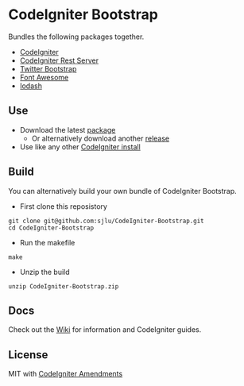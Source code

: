 # CodeIgniter Bootstrap

Bundles the following packages together.

* [CodeIgniter](https://github.com/bcit-ci/CodeIgniter)
* [CodeIgniter Rest Server](https://github.com/chriskacerguis/codeigniter-restserver)
* [Twitter Bootstrap](https://github.com/twbs/bootstrap)
* [Font Awesome](https://github.com/FortAwesome/Font-Awesome)
* [lodash](https://github.com/lodash/lodash)

## Use

* Download the latest [package](https://github.com/sjlu/CodeIgniter-Bootstrap/releases/download/1.0.1/CodeIgniter-Bootstrap.zip)
    * Or alternatively download another [release](https://github.com/sjlu/CodeIgniter-Bootstrap/releases)
* Use like any other [CodeIgniter install](http://codeigniter.com/user_guide/installation/index.html)

## Build

You can alternatively build your own bundle of CodeIgniter Bootstrap.

* First clone this reposistory
```
git clone git@github.com:sjlu/CodeIgniter-Bootstrap.git
cd CodeIgniter-Bootstrap
```

* Run the makefile
```
make
```

* Unzip the build
```
unzip CodeIgniter-Bootstrap.zip
```

## Docs

Check out the [Wiki](https://github.com/sjlu/CodeIgniter-Bootstrap/wiki) for information and CodeIgniter guides.

## License

MIT with [CodeIgniter Amendments](http://codeigniter.com/user_guide/license.html)
